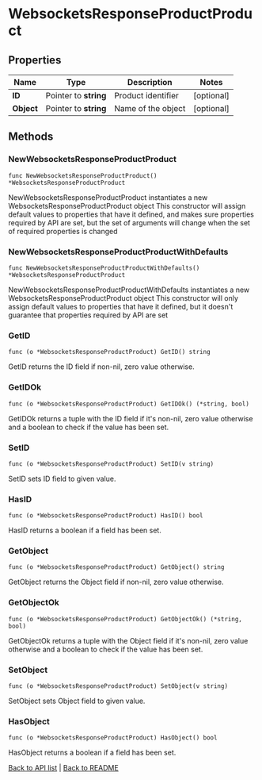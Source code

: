 # WebsocketsResponseProductProduct

## Properties

Name | Type | Description | Notes
------------ | ------------- | ------------- | -------------
**ID** | Pointer to **string** | Product identifier | [optional] 
**Object** | Pointer to **string** | Name of the object | [optional] 

## Methods

### NewWebsocketsResponseProductProduct

`func NewWebsocketsResponseProductProduct() *WebsocketsResponseProductProduct`

NewWebsocketsResponseProductProduct instantiates a new WebsocketsResponseProductProduct object
This constructor will assign default values to properties that have it defined,
and makes sure properties required by API are set, but the set of arguments
will change when the set of required properties is changed

### NewWebsocketsResponseProductProductWithDefaults

`func NewWebsocketsResponseProductProductWithDefaults() *WebsocketsResponseProductProduct`

NewWebsocketsResponseProductProductWithDefaults instantiates a new WebsocketsResponseProductProduct object
This constructor will only assign default values to properties that have it defined,
but it doesn't guarantee that properties required by API are set

### GetID

`func (o *WebsocketsResponseProductProduct) GetID() string`

GetID returns the ID field if non-nil, zero value otherwise.

### GetIDOk

`func (o *WebsocketsResponseProductProduct) GetIDOk() (*string, bool)`

GetIDOk returns a tuple with the ID field if it's non-nil, zero value otherwise
and a boolean to check if the value has been set.

### SetID

`func (o *WebsocketsResponseProductProduct) SetID(v string)`

SetID sets ID field to given value.

### HasID

`func (o *WebsocketsResponseProductProduct) HasID() bool`

HasID returns a boolean if a field has been set.

### GetObject

`func (o *WebsocketsResponseProductProduct) GetObject() string`

GetObject returns the Object field if non-nil, zero value otherwise.

### GetObjectOk

`func (o *WebsocketsResponseProductProduct) GetObjectOk() (*string, bool)`

GetObjectOk returns a tuple with the Object field if it's non-nil, zero value otherwise
and a boolean to check if the value has been set.

### SetObject

`func (o *WebsocketsResponseProductProduct) SetObject(v string)`

SetObject sets Object field to given value.

### HasObject

`func (o *WebsocketsResponseProductProduct) HasObject() bool`

HasObject returns a boolean if a field has been set.


[Back to API list](../README.md#documentation-for-api-endpoints) | [Back to README](../README.md)
